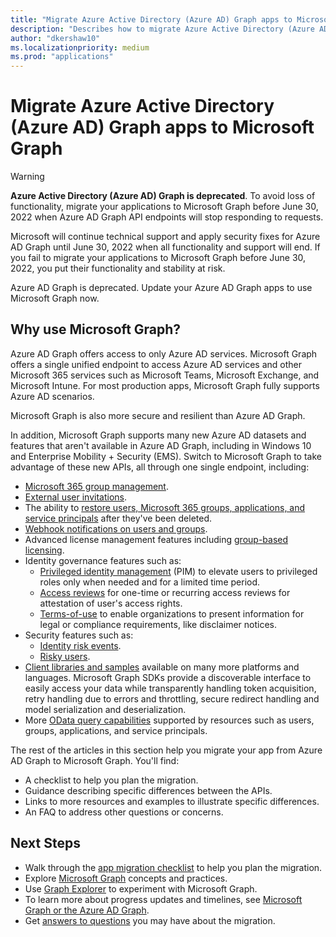 ```yaml
---
title: "Migrate Azure Active Directory (Azure AD) Graph apps to Microsoft Graph"
description: "Describes how to migrate Azure Active Directory (Azure AD) API apps to Microsoft Graph API."
author: "dkershaw10"
ms.localizationpriority: medium
ms.prod: "applications"
---
```


# Migrate Azure Active Directory (Azure AD) Graph apps to Microsoft Graph

> [!WARNING]
> **Azure Active Directory (Azure AD) Graph is deprecated**. To avoid loss of functionality, migrate your applications to Microsoft Graph before June 30, 2022 when Azure AD Graph API endpoints will stop responding to requests.
>
> Microsoft will continue technical support and apply security fixes for Azure AD Graph until June 30, 2022 when all functionality and support will end. If you fail to migrate your applications to Microsoft Graph before June 30, 2022, you put their functionality and stability at risk.

Azure AD Graph is deprecated. Update your Azure AD Graph apps to use Microsoft Graph now.

## Why use Microsoft Graph?

Azure AD Graph offers access to only Azure AD services. Microsoft Graph offers a single unified endpoint to access Azure AD services and other Microsoft 365 services such as Microsoft Teams, Microsoft Exchange, and Microsoft Intune. For most production apps, Microsoft Graph fully supports Azure AD scenarios.

Microsoft Graph is also more secure and resilient than Azure AD Graph.

In addition, Microsoft Graph supports many new Azure AD datasets and features that aren't available in Azure AD Graph, including in Windows 10 and Enterprise Mobility + Security (EMS). Switch to Microsoft Graph to take advantage of these new APIs, all through one single endpoint, including:

- [Microsoft 365 group management](/graph/office365-groups-concept-overview).
- [External user invitations](/graph/api/resources/invitation).
- The ability to [restore users, Microsoft 365 groups, applications, and service principals](/graph/api/resources/directory) after they've been deleted.
- [Webhook notifications on users and groups](/graph/webhooks).
- Advanced license management features including [group-based licensing](/graph/api/group-assignlicense).
- Identity governance features such as:
  - [Privileged identity management](/graph/api/resources/privilegedidentitymanagement-root?view=graph-rest-beta&preserve-view=true) (PIM) to elevate users to privileged roles only when needed and for a limited time period.
  - [Access reviews](/graph/api/resources/accessreviewsv2-root) for one-time or recurring access reviews for attestation of user's access rights.
  - [Terms-of-use](/graph/api/resources/agreement) to enable organizations to present information for legal or compliance requirements, like disclaimer notices.
- Security features such as:
  - [Identity risk events](/graph/api/resources/riskdetection).
  - [Risky users](/graph/api/resources/riskyuser).
- [Client libraries and samples](/graph/) available on many more platforms and languages. Microsoft Graph SDKs provide a discoverable interface to easily access your data while transparently handling token acquisition, retry handling due to errors and throttling, secure redirect handling and model serialization and deserialization.
- More [OData query capabilities](/graph/query-parameters) supported by resources such as users, groups, applications, and service principals.

The rest of the articles in this section help you migrate your app from Azure AD Graph to Microsoft Graph. You'll find:

- A checklist to help you plan the migration.
- Guidance describing specific differences between the APIs.
- Links to more resources and examples to illustrate specific differences.
- An FAQ to address other questions or concerns.

## Next Steps

- Walk through the [app migration checklist](migrate-azure-ad-graph-planning-checklist.md) to help you plan the migration.
- Explore [Microsoft Graph](/graph/overview) concepts and practices.
- Use [Graph Explorer](https://aka.ms/ge) to experiment with Microsoft Graph.
- To learn more about progress updates and timelines, see [Microsoft Graph or the Azure AD Graph](https://developer.microsoft.com/graph/blogs/microsoft-graph-or-azure-ad-graph/).
- Get [answers to questions](/graph/migrate-azure-ad-graph-faq) you may have about the migration.